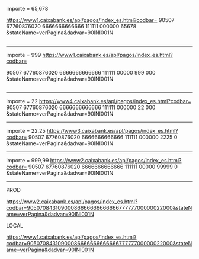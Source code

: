 importe = 65,678

https://www1.caixabank.es/apl/pagos/index_es.html?codbar=
90507
67760876020
6666666666666
111111
000000
65678
&stateName=verPagina&dadvar=90INI001N
```

```

----
importe = 999
https://www1.caixabank.es/apl/pagos/index_es.html?codbar=

90507
67760876020
6666666666666
111111
00000
999
000
&stateName=verPagina&dadvar=90INI001N
```

```

---
importe = 22
https://www4.caixabank.es/apl/pagos/index_es.html?codbar=
90507
67760876020
6666666666666
111111
000000
22
000
&stateName=verPagina&dadvar=90INI001N

---

importe = 22,25
https://www3.caixabank.es/apl/pagos/index_es.html?codbar=
90507
67760876020
6666666666666
111111
000000
2225
0
&stateName=verPagina&dadvar=90INI001N

---
importe = 999,99
https://www2.caixabank.es/apl/pagos/index_es.html?codbar=
90507
67760876020
6666666666666
111111
00000
99999
0
&stateName=verPagina&dadvar=90INI001N

---
PROD

https://www2.caixabank.es/apl/pagos/index_es.html?codbar=9050708431090008666666666666677777700000022000&stateName=verPagina&dadvar=90INI001N

LOCAL

https://www1.caixabank.es/apl/pagos/index_es.html?codbar=9050708431090008666666666666677777700000022000&stateName=verPagina&dadvar=90INI001N